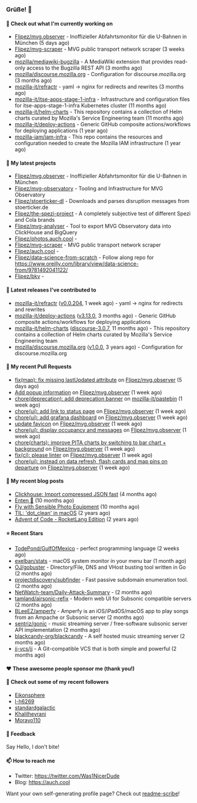### Grüße! 👋

#### 👷 Check out what I'm currently working on

- [Flipez/mvg.observer](https://github.com/Flipez/mvg.observer) - Inoffizieller Abfahrtsmonitor für die U-Bahnen in München (5 days ago)
- [Flipez/mvg-scraper](https://github.com/Flipez/mvg-scraper) - MVG public transport network scraper (3 weeks ago)
- [mozilla/mediawiki-bugzilla](https://github.com/mozilla/mediawiki-bugzilla) - A MediaWiki extension that provides read-only access to the Bugzilla REST API (3 months ago)
- [mozilla/discourse.mozilla.org](https://github.com/mozilla/discourse.mozilla.org) - Configuration for discourse.mozilla.org (3 months ago)
- [mozilla-it/refractr](https://github.com/mozilla-it/refractr) - yaml -&gt; nginx for redirects and rewrites (3 months ago)
- [mozilla-it/itse-apps-stage-1-infra](https://github.com/mozilla-it/itse-apps-stage-1-infra) - Infrastructure and configuration files for itse-apps-stage-1-infra Kubernetes cluster (11 months ago)
- [mozilla-it/helm-charts](https://github.com/mozilla-it/helm-charts) - This repository contains a collection of Helm charts curated by Mozilla&#39;s Service Engineering team (11 months ago)
- [mozilla-it/deploy-actions](https://github.com/mozilla-it/deploy-actions) - Generic GitHub composite actions/workflows for deploying applications (1 year ago)
- [mozilla-iam/iam-infra](https://github.com/mozilla-iam/iam-infra) - This repo contains the resources and configuration needed to create the Mozilla IAM infrastructure (1 year ago)

#### 🌱 My latest projects

- [Flipez/mvg.observer](https://github.com/Flipez/mvg.observer) - Inoffizieller Abfahrtsmonitor für die U-Bahnen in München
- [Flipez/mvg-observatory](https://github.com/Flipez/mvg-observatory) - Tooling and Infrastructure for MVG Observatory
- [Flipez/stoerticker-dl](https://github.com/Flipez/stoerticker-dl) - Downloads and parses disruption messages from stoerticker.de
- [Flipez/the-spezi-project](https://github.com/Flipez/the-spezi-project) - A completely subjective test of different Spezi and Cola brands
- [Flipez/mvg-analyser](https://github.com/Flipez/mvg-analyser) - Tool to export MVG Observatory data into ClickHouse and BigQuery
- [Flipez/photos.auch.cool](https://github.com/Flipez/photos.auch.cool) - 
- [Flipez/mvg-scraper](https://github.com/Flipez/mvg-scraper) - MVG public transport network scraper
- [Flipez/auch.cool](https://github.com/Flipez/auch.cool) - 
- [Flipez/data-science-from-scratch](https://github.com/Flipez/data-science-from-scratch) - Follow along repo for https://www.oreilly.com/library/view/data-science-from/9781492041122/
- [Flipez/bkv](https://github.com/Flipez/bkv) - 


#### 🔭 Latest releases I've contributed to

- [mozilla-it/refractr](https://github.com/mozilla-it/refractr) ([v0.0.204](https://github.com/mozilla-it/refractr/releases/tag/v0.0.204), 1 week ago) - yaml -&gt; nginx for redirects and rewrites
- [mozilla-it/deploy-actions](https://github.com/mozilla-it/deploy-actions) ([v3.13.0](https://github.com/mozilla-it/deploy-actions/releases/tag/v3.13.0), 3 months ago) - Generic GitHub composite actions/workflows for deploying applications
- [mozilla-it/helm-charts](https://github.com/mozilla-it/helm-charts) ([discourse-3.0.7](https://github.com/mozilla-it/helm-charts/releases/tag/discourse-3.0.7), 11 months ago) - This repository contains a collection of Helm charts curated by Mozilla&#39;s Service Engineering team
- [mozilla/discourse.mozilla.org](https://github.com/mozilla/discourse.mozilla.org) ([v1.0.0](https://github.com/mozilla/discourse.mozilla.org/releases/tag/v1.0.0), 3 years ago) - Configuration for discourse.mozilla.org

#### 🔨 My recent Pull Requests

- [fix(map): fix missing lastUpdated attribute](https://github.com/Flipez/mvg.observer/pull/45) on [Flipez/mvg.observer](https://github.com/Flipez/mvg.observer) (5 days ago)
- [Add popup information](https://github.com/Flipez/mvg.observer/pull/43) on [Flipez/mvg.observer](https://github.com/Flipez/mvg.observer) (1 week ago)
- [chore(deprecation): add deprecation banner](https://github.com/mozilla-it/pastebin/pull/18) on [mozilla-it/pastebin](https://github.com/mozilla-it/pastebin) (1 week ago)
- [chore(ui): add link to status page](https://github.com/Flipez/mvg.observer/pull/42) on [Flipez/mvg.observer](https://github.com/Flipez/mvg.observer) (1 week ago)
- [chore(ui): add grafana dashboard](https://github.com/Flipez/mvg.observer/pull/41) on [Flipez/mvg.observer](https://github.com/Flipez/mvg.observer) (1 week ago)
- [update favicon](https://github.com/Flipez/mvg.observer/pull/39) on [Flipez/mvg.observer](https://github.com/Flipez/mvg.observer) (1 week ago)
- [chore(ui): display occupancy and messages](https://github.com/Flipez/mvg.observer/pull/38) on [Flipez/mvg.observer](https://github.com/Flipez/mvg.observer) (1 week ago)
- [chore(charts): improve PITA charts by switching to bar chart &#43; background](https://github.com/Flipez/mvg.observer/pull/37) on [Flipez/mvg.observer](https://github.com/Flipez/mvg.observer) (1 week ago)
- [fix(ci): please linter](https://github.com/Flipez/mvg.observer/pull/36) on [Flipez/mvg.observer](https://github.com/Flipez/mvg.observer) (1 week ago)
- [chore(ui): instead on data refresh, flash cards and map pins on departure](https://github.com/Flipez/mvg.observer/pull/35) on [Flipez/mvg.observer](https://github.com/Flipez/mvg.observer) (1 week ago)

#### 📜 My recent blog posts

- [Clickhouse: Import compressed JSON fast](https://auch.cool/posts/2024/zstd-json-clickhouse-import/) (4 months ago)
- [Enten 🦆](https://auch.cool/enten/) (10 months ago)
- [Fly with Sensible Photo Equipment](https://auch.cool/posts/2024/sensible-equipment/) (10 months ago)
- [TIL: &#39;dot_clean&#39; in macOS](https://auch.cool/posts/2023/til-dot-clean/) (2 years ago)
- [Advent of Code - RocketLang Edition](https://auch.cool/posts/2022/aoc-day-1/) (2 years ago)

#### ⭐ Recent Stars

- [TodePond/GulfOfMexico](https://github.com/TodePond/GulfOfMexico) - perfect programming language (2 weeks ago)
- [exelban/stats](https://github.com/exelban/stats) - macOS system monitor in your menu bar (1 month ago)
- [OJ/gobuster](https://github.com/OJ/gobuster) - Directory/File, DNS and VHost busting tool written in Go (2 months ago)
- [projectdiscovery/subfinder](https://github.com/projectdiscovery/subfinder) - Fast passive subdomain enumeration tool. (2 months ago)
- [NetWatch-team/Daily-Attack-Summary](https://github.com/NetWatch-team/Daily-Attack-Summary) -  (2 months ago)
- [tamland/airsonic-refix](https://github.com/tamland/airsonic-refix) - Modern web UI for Subsonic compatible servers (2 months ago)
- [BLeeEZ/amperfy](https://github.com/BLeeEZ/amperfy) - Amperfy is an iOS/iPadOS/macOS app to play songs from an Ampache or Subsonic server (2 months ago)
- [sentriz/gonic](https://github.com/sentriz/gonic) - music streaming server / free-software subsonic server API implementation (2 months ago)
- [blackcandy-org/blackcandy](https://github.com/blackcandy-org/blackcandy) - A self hosted music streaming server (2 months ago)
- [jj-vcs/jj](https://github.com/jj-vcs/jj) - A Git-compatible VCS that is both simple and powerful (2 months ago)

#### ❤️ These awesome people sponsor me (thank you!)


#### 👯 Check out some of my recent followers

- [Eikonsphere](https://github.com/Eikonsphere)
- [l-h6269](https://github.com/l-h6269)
- [standardgalactic](https://github.com/standardgalactic)
- [Khalilheyrani](https://github.com/Khalilheyrani)
- [Morayo110](https://github.com/Morayo110)

#### 💬 Feedback

Say Hello, I don't bite!

#### 📫 How to reach me

- Twitter: https://twitter.com/Was1NicerDude
- Blog: https://auch.cool

Want your own self-generating profile page? Check out [readme-scribe](https://github.com/muesli/readme-scribe)!
